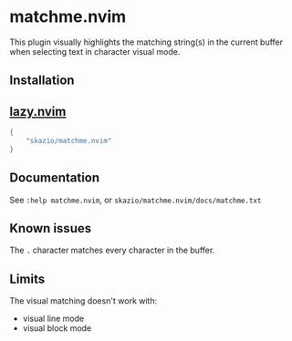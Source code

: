 # matchme.nvim

This plugin visually highlights the matching string(s) in the current buffer when selecting text in character visual mode.

## Installation

## [lazy.nvim](https://github.com/folke/lazy.nvim)

```lua
{
    "skazio/matchme.nvim"
}
```

## Documentation

See `:help matchme.nvim`, or `skazio/matchme.nvim/docs/matchme.txt`

## Known issues

The `.` character matches every character in the buffer.

## Limits

The visual matching doesn't work with:

- visual line mode
- visual block mode
